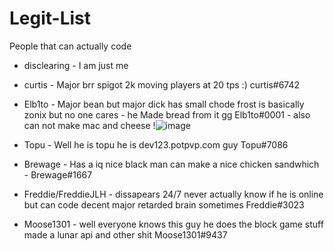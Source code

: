 # Legit-List

People that can actually code

* disclearing - I am just me 
* curtis - Major brr spigot 2k moving players at 20 tps :) curtis#6742
* Elb1to - Major bean but major dick has small chode frost is basically zonix but no one cares - he Made bread from it gg Elb1to#0001 - also can not make mac and cheese !![image](https://github.com/disclearing/Legit-List/assets/61942923/c51b9df7-3f45-4e81-a799-00823801ac45)

* Topu - Well he is topu he is dev123.potpvp.com guy Topu#7086
* Brewage - Has a iq nice black man can make a nice chicken sandwhich - Brewage#1667
* Freddie/FreddieJLH - dissapears 24/7 never actually know if he is online but can code decent major retarded brain sometimes Freddie#3023
* Moose1301 - well everyone knows this guy he does the block game stuff made a lunar api and other shit Moose1301#9437
